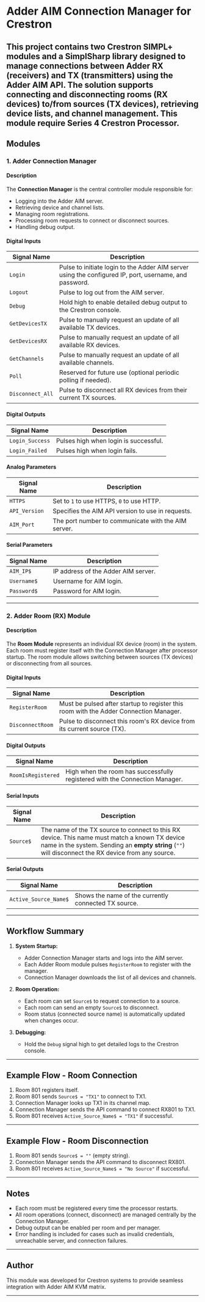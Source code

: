 # Adder AIM Connection Manager for Crestron

This project contains two Crestron SIMPL+ modules and a SimplSharp library designed to manage connections between Adder RX (receivers) and TX (transmitters) using the Adder AIM API. The solution supports connecting and disconnecting rooms (RX devices) to/from sources (TX devices), retrieving device lists, and channel management.
This module require Series 4 Crestron Processor.
---

## Modules

### 1. Adder Connection Manager

#### Description
The **Connection Manager** is the central controller module responsible for:
- Logging into the Adder AIM server.
- Retrieving device and channel lists.
- Managing room registrations.
- Processing room requests to connect or disconnect sources.
- Handling debug output.

#### Digital Inputs
| Signal Name   | Description |
| -------------- | ----------- |
| `Login`       | Pulse to initiate login to the Adder AIM server using the configured IP, port, username, and password. |
| `Logout`      | Pulse to log out from the AIM server. |
| `Debug`       | Hold high to enable detailed debug output to the Crestron console. |
| `GetDevicesTX` | Pulse to manually request an update of all available TX devices. |
| `GetDevicesRX` | Pulse to manually request an update of all available RX devices. |
| `GetChannels`  | Pulse to manually request an update of all available channels. |
| `Poll`        | Reserved for future use (optional periodic polling if needed). |
| `Disconnect_All` | Pulse to disconnect all RX devices from their current TX sources. |

#### Digital Outputs
| Signal Name      | Description |
| ---------------- | ----------- |
| `Login_Success` | Pulses high when login is successful. |
| `Login_Failed`  | Pulses high when login fails. |

#### Analog Parameters
| Signal Name   | Description |
| -------------- | ----------- |
| `HTTPS`       | Set to `1` to use HTTPS, `0` to use HTTP. |
| `API_Version` | Specifies the AIM API version to use in requests. |
| `AIM_Port`    | The port number to communicate with the AIM server. |

#### Serial Parameters
| Signal Name   | Description |
| -------------- | ----------- |
| `AIM_IP$`     | IP address of the Adder AIM server. |
| `Username$`   | Username for AIM login. |
| `Password$`   | Password for AIM login. |

---

### 2. Adder Room (RX) Module

#### Description
The **Room Module** represents an individual RX device (room) in the system. Each room must register itself with the Connection Manager after processor startup. The room module allows switching between sources (TX devices) or disconnecting from all sources.

#### Digital Inputs
| Signal Name    | Description |
| --------------- | ----------- |
| `RegisterRoom` | Must be pulsed after startup to register this room with the Adder Connection Manager. |
| `DisconnectRoom` | Pulse to disconnect this room's RX device from its current source (TX). |

#### Digital Outputs
| Signal Name       | Description |
| ----------------- | ----------- |
| `RoomIsRegistered` | High when the room has successfully registered with the Connection Manager. |

#### Serial Inputs
| Signal Name   | Description |
| -------------- | ----------- |
| `Source$`     | The name of the TX source to connect to this RX device. This name must match a known TX device name in the system. Sending an **empty string** (`""`) will disconnect the RX device from any source. |

#### Serial Outputs
| Signal Name       | Description |
| ----------------- | ----------- |
| `Active_Source_Name$` | Shows the name of the currently connected TX source. |

---

## Workflow Summary
1. **System Startup:**  
   - Adder Connection Manager starts and logs into the AIM server.
   - Each Adder Room module pulses `RegisterRoom` to register with the manager.
   - Connection Manager downloads the list of all devices and channels.

2. **Room Operation:**  
   - Each room can set `Source$` to request connection to a source.
   - Each room can send an empty `Source$` to disconnect.
   - Room status (connected source name) is automatically updated when changes occur.

3. **Debugging:**  
   - Hold the `Debug` signal high to get detailed logs to the Crestron console.

---

## Example Flow - Room Connection
1. Room 801 registers itself.
2. Room 801 sends `Source$ = "TX1"` to connect to TX1.
3. Connection Manager looks up TX1 in its channel map.
4. Connection Manager sends the API command to connect RX801 to TX1.
5. Room 801 receives `Active_Source_Name$ = "TX1"` if successful.

---

## Example Flow - Room Disconnection
1. Room 801 sends `Source$ = ""` (empty string).
2. Connection Manager sends the API command to disconnect RX801.
3. Room 801 receives `Active_Source_Name$ = "No Source"` if successful.

---

## Notes
- Each room must be registered every time the processor restarts.
- All room operations (connect, disconnect) are managed centrally by the Connection Manager.
- Debug output can be enabled per room and per manager.
- Error handling is included for cases such as invalid credentials, unreachable server, and connection failures.

---

## Author
This module was developed for Crestron systems to provide seamless integration with Adder AIM KVM matrix.

---
